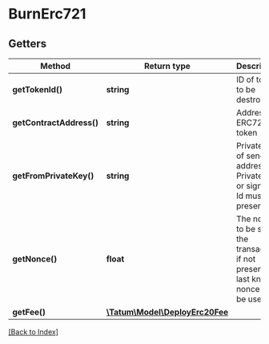 # BurnErc721

## Getters

Method | Return type | Description | Notes
------------ | ------------- | ------------- | -------------
**getTokenId()** | **string** | ID of token to be destroyed. |
**getContractAddress()** | **string** | Address of ERC721 token |
**getFromPrivateKey()** | **string** | Private key of sender address. Private key, or signature Id must be present. |
**getNonce()** | **float** | The nonce to be set to the transaction; if not present, the last known nonce will be used | [optional]
**getFee()** | [**\Tatum\Model\DeployErc20Fee**](DeployErc20Fee.md) |  | [optional]

[[Back to Index]](../index.md)
